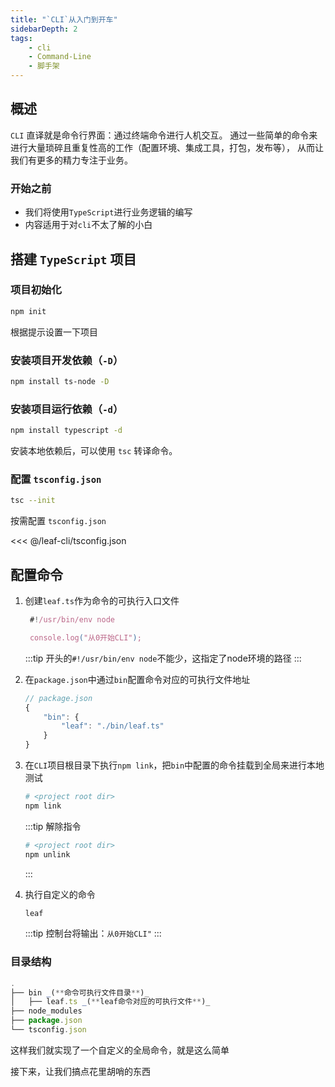 ```yaml
---
title: "`CLI`从入门到开车"
sidebarDepth: 2
tags: 
    - cli
    - Command-Line
    - 脚手架
---
```


## 概述

`CLI` 直译就是命令行界面：通过终端命令进行人机交互。
通过一些简单的命令来进行大量琐碎且重复性高的工作（配置环境、集成工具，打包，发布等），
从而让我们有更多的精力专注于业务。

### 开始之前

- 我们将使用`TypeScript`进行业务逻辑的编写
- 内容适用于对`cli`不太了解的小白

## 搭建 `TypeScript` 项目

### 项目初始化

```bash
npm init
```

根据提示设置一下项目

### 安装项目开发依赖（`-D`）

```bash
npm install ts-node -D
```

### 安装项目运行依赖（`-d`）

```bash
npm install typescript -d
```

安装本地依赖后，可以使用 `tsc` 转译命令。

### 配置 `tsconfig.json`

```bash
tsc --init
```

按需配置 `tsconfig.json`

<<< @/leaf-cli/tsconfig.json

## 配置命令

1. 创建`leaf.ts`作为命令的可执行入口文件

   ```ts
    #!/usr/bin/env node

    console.log("从0开始CLI");
   ```

   :::tip
   开头的`#!/usr/bin/env node`不能少，这指定了node环境的路径
   :::

2. 在`package.json`中通过`bin`配置命令对应的可执行文件地址

    ```js
    // package.json
    {
        "bin": {
            "leaf": "./bin/leaf.ts"
        }
    }
    ```

3. 在`CLI`项目根目录下执行`npm link`，把`bin`中配置的命令挂载到全局来进行本地测试

    ```bash
    # <project root dir> 
    npm link
    ```

    :::tip  解除指令

    ```bash
    # <project root dir> 
    npm unlink
    ```

    :::

4. 执行自定义的命令

    ```bash
    leaf
    ```

    :::tip
    控制台将输出：`从0开始CLI"`
    :::

### 目录结构

```js
.
├── bin _(**命令可执行文件目录**)_
│   ├── leaf.ts _(**leaf命令对应的可执行文件**)_
├── node_modules
├── package.json
└── tsconfig.json
```

这样我们就实现了一个自定义的全局命令，就是这么简单

接下来，让我们搞点花里胡哨的东西
